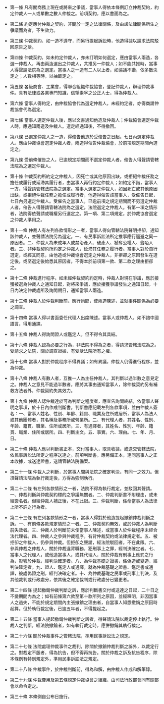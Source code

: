 * 第一條 凡有關商務上現在或將來之爭議，當事人得依本條例訂立仲裁契約，約定仲裁人一人或單數之數人仲裁之。前項契約，應以書面為之。

* 第二條 約定應付仲裁之契約，非關於一定之法律關係，及由該法律關係所生之爭議而為者，不生效力。

* 第三條 仲裁契約，如一造不遵守，而另行提起訴訟時，他造得據以請求法院駁回原告之訴。

* 第四條 仲裁契約，如未約定仲裁人，亦未訂明如何選定，應由當事人兩造，各選一仲裁人，再由兩造選出之仲裁人，共推另一仲裁人；如不能共推時，當事人得聲請法院為之選定。當事人之一造有二人以上者，如協議不諧，依多數決定之；人數相等時，以抽籤定之。

* 第五條 各級商會、工業會，得聯合組織仲裁協會，登記仲裁人，辦理仲裁事件。具有法律或各業專門知識，信望素孚之公正人士，得為仲裁人。

* 第六條 當事人得約定，由仲裁協會代為選定仲裁人，未經約定者，亦得商請仲裁協會代為選定。

* 第七條 當事人選定仲裁人後，應以文書通知他造及仲裁人；仲裁協會選定仲裁人時，應通知兩造及仲裁人。選定經通知後，不得撤回。

* 第八條 已選定仲裁人之一造，得催告他造於受催告之日起，七日內選定仲裁人。應由仲裁協會選定仲裁人者，兩造得催告仲裁協會，於前項規定期間內選定之。

* 第九條 受前條催告之人，已逾規定期間而不選定仲裁人者，催告人得聲請管轄法院為之選定仲裁人。

* 第十條 仲裁契約所約定之仲裁人，因死亡或其他原因出缺，或拒絕仲裁任務之擔任或履行或延滯其履行者，由當事人再行約定仲裁人；如約定不諧，當事人一方，得聲請管轄法院為之選定。當事人選定之仲裁人，如因死亡或其他原因出缺，或拒絕仲裁任務之擔任或履行者，他造得催告該當事人，受催告日起，七日內另選定仲裁人。受催告之當事人，已逾前項之規定期間而不另選定仲裁人者，催告人得聲請管轄法院為之選定。法院選定之仲裁人，有第一項之情形者，法院得依聲請或職權另行選定之。第一項、第二項規定，於仲裁協會選定之仲裁人準用之。

* 第十一條 仲裁人有左列各款情形之一者，當事人得向管轄法院聲明拒卻，通知該仲裁人，並聲請法院另為選定。一、有民事訴訟法所定推事應行迴避之同一原因者。二、仲裁人為未成年人或禁治產人、破產人、褫奪公權人、聾啞人者。三、非仲裁契約所約定之仲裁人，延滯其任務之履行者。當事人對於自行選定，或經其同意，由他造或仲裁協會選定之仲裁人，非拒卻之原因發生在選定後，或至選定後始悉其原因者，不得本於前項第一款、第二款之理由拒卻之。

* 第十二條 仲裁進行程序，如未經仲裁契約約定時，仲裁人對現在爭議，應於接獲被選為仲裁人之通知日起，對將來爭議，應於接獲爭議發生之通知日起，十日內決定仲裁處所及詢問期日，通知當事人兩造。

* 第十三條 仲裁人於仲裁判斷前，應行詢問，使兩造陳述，並就事件關係為必要之調查。

* 第十四條 當事人得以書面委任代理人出席陳述。當事人或仲裁人，如不諳中國語言，得用通譯。

* 第十五條 仲裁人得詢問證人或鑑定人。但不得令其具結。

* 第十六條 仲裁人認為必要之行為，非法院不得為之者，得請求管轄法院為之。受請求之法院，關於調查證據，有受訴法院所有之權。

* 第十七條 當事人對於仲裁程序不得異議；如有異議，仲裁人仍得進行程序，並為仲裁。

* 第十八條 仲裁人有數人者，互推一人為主任仲裁人，其判斷以過半數之意見定之。仲裁人之意見不能過半數者，應將其事由通知當事人，除仲裁契約另有補救方法者外，仲裁契約失其效力。

* 第十九條 仲裁人認仲裁達於可為判斷之程度者，應宣告詢問終結，依當事人聲明之事項，於十日內作成判斷書。判斷書應記載左列各款事項，並由仲裁人簽名：一、當事人姓名、性別、年齡、籍貫、職業及住所或居所，當事人為法人或其他團體者，其名稱及事務所或營業所。二、有代理人者，其姓名、性別、年齡、籍貫、職業、住所或居所。三、有通譯者，其姓名、性別、年齡、籍貫、職業、住所或居所。四、判斷主文。五、事實。六、理由。七、年、月、日。

* 第二十條 仲裁人應以判斷書正本，交付當事人，取具收據，或送交管轄法院，依民事訴訟法所定之程序送達之。前項判斷書，應另備正本，連同當事人之正本收據，或送達證書，送請管轄法院備案。

* 第二十一條 仲裁人之判斷，於當事人間與法院之確定判決，有同一之效力。但須聲請法院為執行裁定後，方得為強制執行。

* 第二十二條 有左列各款情形之一者，法院不得為執行裁定，並駁回其聲請。一、仲裁判斷與仲裁契約標的之爭議無關者。二、仲裁判斷書不附理由，或未經簽名者。但經仲裁人補正後，不在此限。三、仲裁判斷，係命當事人為法律上所不許之行為者。

* 第二十三條 有左列各款情形之一者，當事人得對於他造提起撤銷仲裁判斷之訴。一、有前條各款規定情形之一者。二、仲裁契約無效，或於仲裁人為判斷前失效者。三、仲裁人於判斷前未使當事人陳述，或當事人於仲裁程序未經合法代理者。四、仲裁人之參與仲裁程序，有背仲裁契約或法律規定者。五、被拒卻之仲裁人，仍參與仲裁。但拒卻之聲請，經法院駁回者，不在此限。六、參與仲裁之仲裁人，關於仲裁違背職務，犯刑事上之罪，經判決確定者。七、當事人之代理人，或他造當事人，或其代理人，關於仲裁有刑事上應罰之行為，影響於仲裁，經判決確定者。八、為仲裁基礎之證書，係偽造或變造，經判決確定者。九、證人、鑑定人或通譯，就為仲裁基礎之證書、鑑定書或通譯，被處偽證之刑，經判決確定者。十、為仲裁基礎之民事或刑事上判決，及其他裁判或行政處分，依其後之確定裁判或行政處分已變更者。

* 第二十四條 提起撤銷仲裁判斷之訴，應於判斷書交付或送達之日起，二十日之不變期間內為之；如有前條第六款至第十款所列之原因，並經釋明，非因當事人之過失，不能於規定期間內主張撤銷之理由者，自當事人知悉撤銷之原因時起算。但於執行裁定後，已逾五年者，不得提起之。

* 第二十五條 當事人提起撤銷仲裁判斷之訴者，得聲請法院以裁定停止執行。仲裁人之判斷，經法院撤銷者，如有執行裁定時，應併撤銷其執行裁定。

* 第二十六條 關於仲裁事件之管轄法院，準用民事訴訟法之規定。

* 第二十七條 法院處理仲裁事件之裁判，除關於撤銷仲裁判斷之訴外，以裁定行之。對裁定不服者，得為抗告，但不得再抗告。關於仲裁之訴及抗告程序，除本條例有特別規定外，準用民事訴訟法之規定。

* 第二十八條 仲裁事件，於仲裁判斷前，得為和解，由仲裁人作成和解筆錄。

* 第二十九條 仲裁費用及第五條規定仲裁協會之組織，由司法行政部會同有關部會以命令定之。

* 第三十條 本條例自公布日施行。

